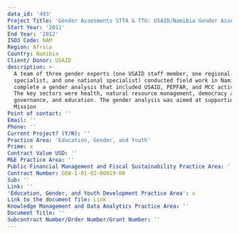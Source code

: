 ```yaml
---
data_id: '493'
Project Title: 'Gender Assesments STTA & TTO: USAID/Namibia Gender Assessment (TDY 114)'
Start Year: '2011'
End Year: '2012'
ISO3 Code: NAM
Region: Africa
Country: Namibia
Client/ Donor: USAID
description: >-
  A team of three gender experts (one USAID staff member, one regional
  specialist, and one national specialist) conducted field work in Namibia to
  complete a gender analysis that included USAID, PEPFAR, and MCC activities.
  The key sectors were health, natural resource management, democracy and
  governance, and education. The gender analysis was aimed at supporting the
  Mission
Point of contact: ''
Email: ''
Phone: ''
Current Project? (Y/N): ''
Practice Area: 'Education, Gender, and Youth'
Prime: x
Contract Value USD: ''
M&E Practice Area: ''
Public Financial Management and Fiscal Sustainability Practice Area: ''
Contract Number: GEW-I-01-02-00019-00
Sub: ''
Link: ''
'Education, Gender, and Youth Development Practice Area': x
Link to the document file: Link
Knowledge Management and Data Analytics Practice Area: ''
Document Title: ''
Subcontract Number/Order Number/Grant Number: ''
---
```

